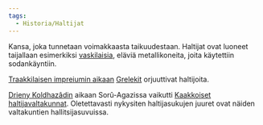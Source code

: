 ```yaml
---
tags:
  - Historia/Haltijat
---
```

Kansa, joka tunnetaan voimakkaasta taikuudestaan. Haltijat ovat luoneet taijallaan esimerkiksi [vaskilaisia](Vaskilaiset.md), eläviä metallikoneita, joita käytettiin sodankäyntiin.

[Traakkilaisen impreiumin aikaan](Traakkilainen%20imperiumi.md) [Grelekit](Grelekit.md) orjuuttivat haltijoita.

[Drieny Koldhazâdin](Drieny%20Koldhazâd.md) aikaan Sorû-Agazissa vaikutti [Kaakkoiset haltijavaltakunnat](Kaakkoiset%20Haltijavaltakunnat). Oletettavasti nykysiten haltijasukujen juuret ovat näiden valtakuntien hallitsijasuvuissa.